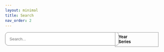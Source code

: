 ```yaml
---
layout: minimal
title: Search
nav_order: 2
---
```


<!-- https://jekyllrb.com/tutorials/csv-to-table/ -->
<!-- https://github.com/christian-fei/Simple-Jekyll-Search -->

<div style="height:800px; overflow-y: clip">
  <div id="search-container" style="height:100%">
    <div style="display:flex; height: 100%">
      <div style="width: 70%; height: 100%; padding-right: 1em">
        <input style="width: 100%; height: 40px; border-radius: 10px; border: solid 1px gray; margin-bottom: 1em; padding-left: 1em; padding-right: 1em" type="text" id="search-inputt" placeholder="Search...">
        <div style="display:grid; grid-template-columns: 1fr 1fr 1fr; grid-template-rows: max-content max-content max-content max-content; overflow-y:scroll; height: 740px" id="results-container">
          <!-- This is where results are automatically filled -->
        </div>
      </div>
      <!-- Filters -->
      <div style="width: 30%; font-size: small">
        <fieldset>
        <div id="yearsFilters">
          <b>Year</b><br>
        </div>
        <div id="seriesFilters">
          <b>Series</b><br>
        </div>
        </fieldset>
      </div>
    </div>
  </div>
</div>

<!-- Script pointing to search-script.js -->
<script src="assets/javascript/jquery.js"></script>
<script src="assets/javascript/search-script.js" type="text/javascript"></script>

<script>
function getProperty(title, prop) {
  try {
    return json[title][prop]; 
  } catch(e) {
    console.log("json not initialized");
  }
}

var title = "";
var json = "";
var search = "";
$.getJSON('data.json', function(obj) {
  json = obj;
  $.getJSON('search.json', function(objj) {
    search = objj;

    var sjs = SimpleJekyllSearch({
      searchInput: document.getElementById('search-inputt'),
      resultsContainer: document.getElementById('results-container'),
      json: search,
      noResultsText: 'No result found!',
      limit: 30,
      fuzzy: true,
      searchResultTemplate: '<!--{title}, {url}-->
      <div style="background-color: #ABBAEA; padding: 10px; border-radius: 10px; margin: 5px; height: auto;">
        <a target="_parent" href="{url}" style="font-family: Arial; font-size: 18px !important; line-height: 1.25; display:block">
        <object data="{image}" type="image/png" height="auto" width="100%">
          <img loading="lazy" src="assets/img/unknownImageLocation.png" height="100%">
        </object>
        <p style="margin-top: 5px; margin-bottom: 0px; font-family: Arial; font-size: 18px !important; line-height: 1.25; display:block">{title}</p>
        </a>
        <p style="margin: 0px; font-family: Arial; font-size: 13px"> {series} - {year} </p>
      </div>
      ',
      templateMiddleware: function(prop, value, template) {
        if(prop === 'title') {
          title = value;
        }

        if (prop === 'tags') {
          var strr = "";
          function createHTMLTag(tag) { return `<p class="label">${tag}</p>`;}
          function createTag(tag) { strr = strr.concat(" ", createHTMLTag(tag));  }
          value = value.split(", ");
          value.forEach(createTag);
          return strr;
        }

        if (prop === 'year') {
          var strr = "";
          function createYear(year) { strr = strr.concat(year, ", ");  }
          value = value.split(";");
          value.forEach(createYear);
          return strr.slice(0, -2);
        }

        if (prop === 'url' || prop === 'year' || prop === 'series' || prop === 'image') {
          return getProperty(title, prop);
        }
      }
    })
  });
})




</script>
